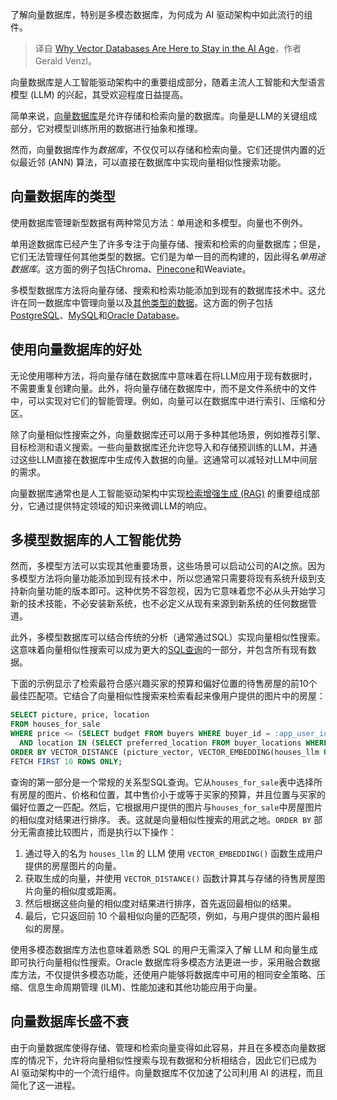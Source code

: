 
<!--
title: 向量数据库为何将在AI时代长盛不衰
cover: https://cdn.thenewstack.io/media/2025/01/e9ed1c3b-why-vector-databases-are-here-stay-ai-age.jpg
-->

了解向量数据库，特别是多模态数据库，为何成为 AI 驱动架构中如此流行的组件。

> 译自 [Why Vector Databases Are Here to Stay in the AI Age](https://thenewstack.io/why-vector-databases-are-here-to-stay-in-the-ai-age/)，作者 Gerald Venzl。

向量数据库是人工智能驱动架构中的重要组成部分，随着主流人工智能和大型语言模型 (LLM) 的兴起，其受欢迎程度日益提高。

简单来说，[向量数据库](https://thenewstack.io/vector-processing-understand-this-new-revolution-in-search/)是允许存储和检索向量的数据库。向量是LLM的关键组成部分，它对模型训练所用的数据进行抽象和推理。

然而，向量数据库作为*数据库*，不仅仅可以存储和检索向量。它们还提供内置的近似最近邻 (ANN) 算法，可以直接在数据库中实现向量相似性搜索功能。

## 向量数据库的类型

使用数据库管理新型数据有两种常见方法：单用途和多模型。向量也不例外。

单用途数据库已经产生了许多专注于向量存储、搜索和检索的向量数据库；但是，它们无法管理任何其他类型的数据。它们是为单一目的而构建的，因此得名*单用途数据库*。这方面的例子包括Chroma、[Pinecone](https://www.pinecone.io/?utm_content=inline+mention)和Weaviate。

多模型数据库方法将向量存储、搜索和检索功能添加到现有的数据库技术中。这允许在同一数据库中管理向量以及[其他类型的数据](https://thenewstack.io/what-data-type-should-you-use-for-storing-monetary-values_2/)。这方面的例子包括[PostgreSQL](https://roadmap.sh/postgresql-dba)、[MySQL](https://thenewstack.io/a-cheat-sheet-to-database-access-control-mysql/)和[Oracle Database](https://www.oracle.com/database/)。

## 使用向量数据库的好处

无论使用哪种方法，将向量存储在数据库中意味着在将LLM应用于现有数据时，不需要重复创建向量。此外，将向量存储在数据库中，而不是文件系统中的文件中，可以实现对它们的智能管理。例如，向量可以在数据库中进行索引、压缩和分区。

除了向量相似性搜索之外，向量数据库还可以用于多种其他场景，例如推荐引擎、目标检测和语义搜索。一些向量数据库还允许您导入和存储预训练的LLM，并通过这些LLM直接在数据库中生成传入数据的向量。这通常可以减轻对LLM中间层的需求。

向量数据库通常也是人工智能驱动架构中实现[检索增强生成 (RAG)](https://thenewstack.io/using-sql-powered-rag-to-better-analyze-database-data-with-genai/) 的重要组成部分，它通过提供特定领域的知识来微调LLM的响应。

## 多模型数据库的人工智能优势

然而，多模型方法可以实现其他重要场景，这些场景可以启动公司的AI之旅。因为多模型方法将向量功能添加到现有技术中，所以您通常只需要将现有系统升级到支持新向量功能的版本即可。这种优势不容忽视，因为它意味着您不必从头开始学习新的技术技能，不必安装新系统，也不必定义从现有来源到新系统的任何数据管道。

此外，多模型数据库可以结合传统的分析（通常通过SQL）实现向量相似性搜索。这意味着向量相似性搜索可以成为更大的[SQL查询](https://thenewstack.io/how-to-write-sql-queries)的一部分，并包含所有现有数据。

下面的示例显示了检索最符合感兴趣买家的预算和偏好位置的待售房屋的前10个最佳匹配项。它结合了向量相似性搜索来检索看起来像用户提供的图片中的房屋：

```sql
SELECT picture, price, location 
FROM houses_for_sale 
WHERE price <= (SELECT budget FROM buyers WHERE buyer_id = :app_user_id) 
  AND location IN (SELECT preferred_location FROM buyer_locations WHERE buyer_id = :app_user_id) 
ORDER BY VECTOR_DISTANCE (picture_vector, VECTOR_EMBEDDING(houses_llm USING :app_input_picture)) 
FETCH FIRST 10 ROWS ONLY;
```

查询的第一部分是一个常规的关系型SQL查询。它从`houses_for_sale`表中选择所有房屋的图片、价格和位置，其中售价小于或等于买家的预算，并且位置与买家的偏好位置之一匹配。然后，它根据用户提供的图片与`houses_for_sale`中房屋图片的相似度对结果进行排序。
表。这就是向量相似性搜索的用武之地。`ORDER BY` 部分无需直接比较图片，而是执行以下操作：

1. 通过导入的名为 `houses_llm` 的 LLM 使用 `VECTOR_EMBEDDING()` 函数生成用户提供的房屋图片的向量。
2. 获取生成的向量，并使用 `VECTOR_DISTANCE()` 函数计算其与存储的待售房屋图片向量的相似度或距离。
3. 然后根据这些向量的相似度对结果进行排序，首先返回最相似的结果。
4. 最后，它只返回前 10 个最相似向量的匹配项，例如，与用户提供的图片最相似的房屋。

使用多模态数据库方法也意味着熟悉 SQL 的用户无需深入了解 LLM 和向量生成即可执行向量相似性搜索。Oracle 数据库将多模态方法更进一步，采用融合数据库方法，不仅提供多模态功能，还使用户能够将数据库中可用的相同安全策略、压缩、信息生命周期管理 (ILM)、性能加速和其他功能应用于向量。

## 向量数据库长盛不衰

由于向量数据库使得存储、管理和检索向量变得如此容易，并且在多模态向量数据库的情况下，允许将向量相似性搜索与现有数据和分析相结合，因此它们已成为 AI 驱动架构中的一个流行组件。向量数据库不仅加速了公司利用 AI 的进程，而且简化了这一进程。
